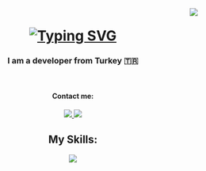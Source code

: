 <img align= 'right' src='https://visitor-badge.laobi.icu/badge?page_id=serhat.sergikaya.serhat-sergikaya' />

<h1 align='center'>
  <a href="https://git.io/typing-svg">
   <img src="https://readme-typing-svg.demolab.com?font=Poetsen+One&size=40&duration=1000&pause=500&color=FFC914&center=true&multiline=true&random=true&width=435&height=100&lines=I'm Serhat Sergikaya+%F0%9F%AB%A1;Hello+there!" alt="Typing SVG" />
    </a>
</h1>

<h3 align='center'> I am a  developer from Turkey 🇹🇷</h1>

<br/>




<div align='center'>
  
  <h4 > Contact me:</h4>  
    
  <a href='mailto:serhatsergikaya@gmail.com'> 
    <img src='https://img.shields.io/badge/Gmail-D14836?style=for-the-badge&logo=gmail&logoColor=white' />
  <a/>
    
  <a href='https://www.linkedin.com/in/serhatsergikaya/'> 
    <img src='https://img.shields.io/badge/LinkedIn-0077B5?style=for-the-badge&logo=linkedin&logoColor=white' />
  <a/>
  
  
  <h2 align= 'center'> My Skills: </h2>
  
  <p align="center">
    <a href="https://skillicons.dev">
      <img src="https://skillicons.dev/icons?i=html,css,js,ts,react,vite,unity,cs" />
    </a>
  </p>
  <img
  
</div>
  


